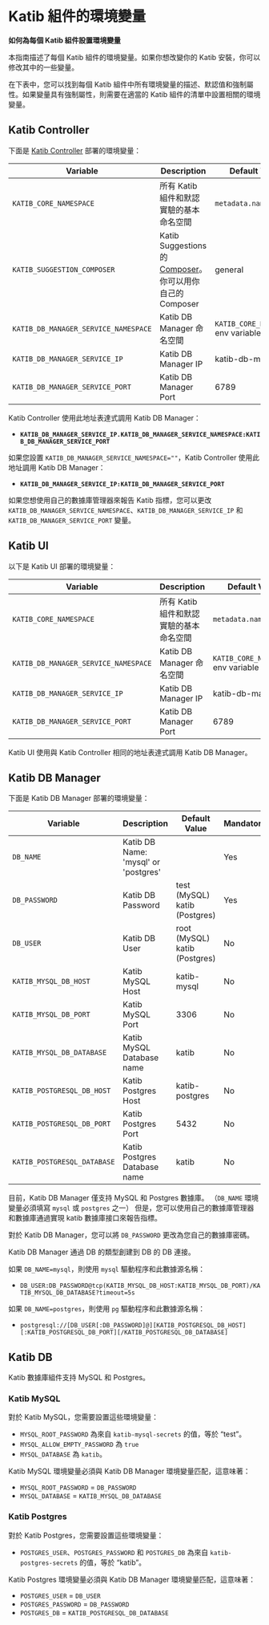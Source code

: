 # Katib 組件的環境變量

**如何為每個 Katib 組件設置環境變量**

本指南描述了每個 Katib 組件的環境變量。如果你想改變你的 Katib 安裝，你可以修改其中的一些變量。

在下表中，您可以找到每個 Katib 組件中所有環境變量的描述、默認值和強制屬性。如果變量具有強制屬性，則需要在適當的 Katib 組件的清單中設置相關的環境變量。

## Katib Controller

下面是 [Katib Controller](https://github.com/kubeflow/katib/blob/master/manifests/v1beta1/components/controller/controller.yaml) 部署的環境變量：

|Variable	|Description	|Default Value	|Mandatory|
|---------|-------------|---------------|---------|
|`KATIB_CORE_NAMESPACE`	|所有 Katib 組件和默認實驗的基本命名空間	|`metadata.namespace`	|Yes|
|`KATIB_SUGGESTION_COMPOSER`	|Katib Suggestions 的 [Composer](https://github.com/kubeflow/katib/blob/master/pkg/controller.v1beta1/suggestion/composer/composer.go)。 你可以用你自己的 Composer	|general	|No|
|`KATIB_DB_MANAGER_SERVICE_NAMESPACE`	|Katib DB Manager 命名空間	|`KATIB_CORE_NAMESPACE` env variable	|No|
|`KATIB_DB_MANAGER_SERVICE_IP`	|Katib DB Manager IP	|katib-db-manager	|No|
|`KATIB_DB_MANAGER_SERVICE_PORT`	|Katib DB Manager Port	|6789	|No|

Katib Controller 使用此地址表達式調用 Katib DB Manager：

- **`KATIB_DB_MANAGER_SERVICE_IP.KATIB_DB_MANAGER_SERVICE_NAMESPACE:KATIB_DB_MANAGER_SERVICE_PORT`**

如果您設置 `KATIB_DB_MANAGER_SERVICE_NAMESPACE=""`，Katib Controller 使用此地址調用 Katib DB Manager：

- **`KATIB_DB_MANAGER_SERVICE_IP:KATIB_DB_MANAGER_SERVICE_PORT`**

如果您想使用自己的數據庫管理器來報告 Katib 指標，您可以更改 `KATIB_DB_MANAGER_SERVICE_NAMESPACE`、`KATIB_DB_MANAGER_SERVICE_IP` 和 `KATIB_DB_MANAGER_SERVICE_PORT` 變量。


## Katib UI

以下是 Katib UI 部署的環境變量：

|Variable	|Description	|Default Value	|Mandatory|
|---------|-------------|---------------|---------|
|`KATIB_CORE_NAMESPACE`	|所有 Katib 組件和默認實驗的基本命名空間	|`metadata.namespace`	|Yes|
|`KATIB_DB_MANAGER_SERVICE_NAMESPACE`	|Katib DB Manager 命名空間	|`KATIB_CORE_NAMESPACE` env variable	|No|
|`KATIB_DB_MANAGER_SERVICE_IP`	|Katib DB Manager IP	|katib-db-manager	|No|
|`KATIB_DB_MANAGER_SERVICE_PORT`	|Katib DB Manager Port	|6789	|No|

Katib UI 使用與 Katib Controller 相同的地址表達式調用 Katib DB Manager。

## Katib DB Manager

下面是 Katib DB Manager 部署的環境變量：

|Variable	|Description	|Default Value	|Mandatory|
|---------|-------------|---------------|---------|
|`DB_NAME`	|Katib DB Name: 'mysql' or 'postgres'|		|Yes|
|`DB_PASSWORD`	|Katib DB Password	|test (MySQL)<br/>katib (Postgres)	|Yes|
|`DB_USER`	|Katib DB User	|root (MySQL) <br/>katib (Postgres)	|No|
|`KATIB_MYSQL_DB_HOST`	|Katib MySQL Host	|katib-mysql	|No|
|`KATIB_MYSQL_DB_PORT`	|Katib MySQL Port	|3306	|No|
|`KATIB_MYSQL_DB_DATABASE`	|Katib MySQL Database name	|katib	|No|
|`KATIB_POSTGRESQL_DB_HOST`	|Katib Postgres Host	|katib-postgres|	No|
|`KATIB_POSTGRESQL_DB_PORT`	|Katib Postgres Port	|5432	|No|
|`KATIB_POSTGRESQL_DATABASE`	|Katib Postgres Database name	|katib	|No|

目前，Katib DB Manager 僅支持 MySQL 和 Postgres 數據庫。 （`DB_NAME` 環境變量必須填寫 `mysql` 或 `postgres` 之一）
但是，您可以使用自己的數據庫管理器和數據庫通過實現 katib 數據庫接口來報告指標。

對於 Katib DB Manager，您可以將 `DB_PASSWORD` 更改為您自己的數據庫密碼。

Katib DB Manager 通過 DB 的類型創建到 DB 的 DB 連接。

如果 `DB_NAME=mysql`，則使用 `mysql` 驅動程序和此數據源名稱：

- `DB_USER:DB_PASSWORD@tcp(KATIB_MYSQL_DB_HOST:KATIB_MYSQL_DB_PORT)/KATIB_MYSQL_DB_DATABASE?timeout=5s`

如果 `DB_NAME=postgres`，則使用 `pg` 驅動程序和此數據源名稱：

- `postgresql://[DB_USER[:DB_PASSWORD]@][KATIB_POSTGRESQL_DB_HOST][:KATIB_POSTGRESQL_DB_PORT][/KATIB_POSTGRESQL_DB_DATABASE]`

## Katib DB

Katib 數據庫組件支持 MySQL 和 Postgres。

### Katib MySQL

對於 Katib MySQL，您需要設置這些環境變量：

- `MYSQL_ROOT_PASSWORD` 為來自 `katib-mysql-secrets` 的值，等於 “test”。
- `MYSQL_ALLOW_EMPTY_PASSWORD` 為 `true`
- `MYSQL_DATABASE` 為 `katib`。

Katib MySQL 環境變量必須與 Katib DB Manager 環境變量匹配，這意味著：

- `MYSQL_ROOT_PASSWORD` = `DB_PASSWORD`
- `MYSQL_DATABASE` = `KATIB_MYSQL_DB_DATABASE`

### Katib Postgres

對於 Katib Postgres，您需要設置這些環境變量：

- `POSTGRES_USER`、`POSTGRES_PASSWORD` 和 `POSTGRES_DB` 為來自 `katib-postgres-secrets` 的值，等於 “katib”。

Katib Postgres 環境變量必須與 Katib DB Manager 環境變量匹配，這意味著：

- `POSTGRES_USER` = `DB_USER`
- `POSTGRES_PASSWORD` = `DB_PASSWORD`
- `POSTGRES_DB` = `KATIB_POSTGRESQL_DB_DATABASE`



